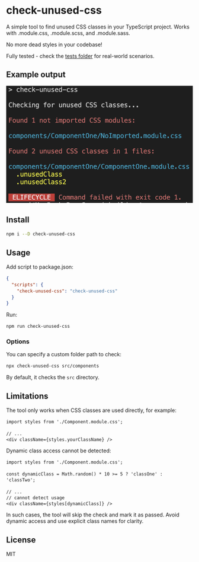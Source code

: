 # check-unused-css

A simple tool to find unused CSS classes in your TypeScript project. Works with .module.css, .module.scss, and .module.sass.

No more dead styles in your codebase!

Fully tested - check the [tests folder](./src/__tests__/) for real-world scenarios.

## Example output

![Example output](./exampleOutput.png)

## Install

```bash
npm i --D check-unused-css
```

## Usage

Add script to package.json:

```json
{
  "scripts": {
    "check-unused-css": "check-unused-css"
  }
}
```

Run:

```bash
npm run check-unused-css
```

### Options

You can specify a custom folder path to check:

```bash
npx check-unused-css src/components
```

By default, it checks the `src` directory.

## Limitations

The tool only works when CSS classes are used directly, for example:

```tsx
import styles from './Component.module.css';

// ...
<div className={styles.yourClassName} />
```

Dynamic class access cannot be detected:

```tsx
import styles from './Component.module.css';

const dynamicClass = Math.random() * 10 >= 5 ? 'classOne' : 'classTwo';

// ...
// cannot detect usage
<div className={styles[dynamicClass]} />
```

In such cases, the tool will skip the check and mark it as passed. Avoid dynamic access and use explicit class names for clarity.

## License

MIT
